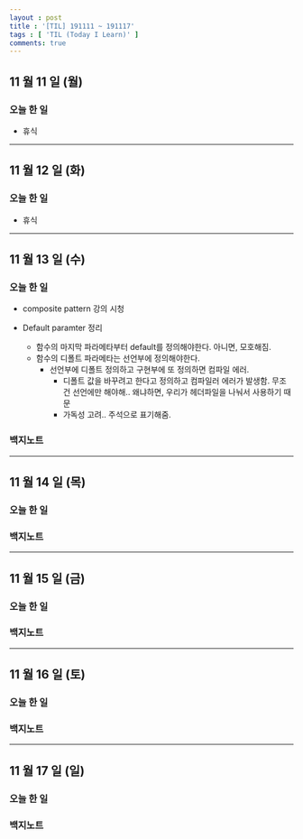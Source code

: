 ```yaml
---
layout : post
title : '[TIL] 191111 ~ 191117'
tags : [ 'TIL (Today I Learn)' ]
comments: true
---
```


## 11 월 11 일 (월)
### 오늘 한 일
- 휴식

---

## 11 월 12 일 (화)
### 오늘 한 일
- 휴식

---

## 11 월 13 일 (수)
### 오늘 한 일
- composite pattern 강의 시청

- Default paramter 정리
  - 함수의 마지막 파라메타부터 default를 정의해야한다. 아니면, 모호해짐.
  - 함수의 디폴트 파라메타는 선언부에 정의해야한다.
    - 선언부에 디폴트 정의하고 구현부에 또 정의하면 컴파일 에러.
      - 디폴트 값을 바꾸려고 한다고 정의하고 컴파일러 에러가 발생함. 무조건 선언에만 해야해.. 왜냐하면, 우리가 헤더파일을 나눠서 사용하기 때문
      - 가독성 고려.. 주석으로 표기해줌.

### 백지노트

---

## 11 월 14 일 (목)
### 오늘 한 일

### 백지노트

---

## 11 월 15 일 (금)
### 오늘 한 일

### 백지노트

---

## 11 월 16 일 (토)
### 오늘 한 일

### 백지노트

---

## 11 월 17 일 (일)
### 오늘 한 일

### 백지노트

